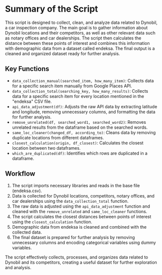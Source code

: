 # Summary of the Script

This script is designed to collect, clean, and analyze data related to Dynobil, a car inspection company. The main goal is to gather information about Dynobil locations and their competitors, as well as other relevant data such as notary offices and car dealerships. The script then calculates the distance between these points of interest and combines this information with demographic data from a dataset called endeksa. The final output is a cleaned and organized dataset ready for further analysis.

## Key Functions

- `data_collection_manual(searched_item, how_many_item)`: Collects data for a specific search item manually from Google Places API.
- `data_collection_total(searching_key, how_many_results)`: Collects data for a specific search item for every location mentioned in the "endeksa" CSV file.
- `api_data_adjustment(df)`: Adjusts the raw API data by extracting latitude and longitude, removing unnecessary columns, and formatting the data for further analysis.
- `remove_unrelated(df, searched_word1, searched_word2)`: Removes unrelated results from the dataframe based on the searched words.
- `same_loc_cleaner(changed_df, according_to)`: Cleans data by removing duplicate locations from different dataframes.
- `closest_calculation(origin, df_closest)`: Calculates the closest location between two dataframes.
- `which_are_duplicated(df)`: Identifies which rows are duplicated in a dataframe.

## Workflow

1. The script imports necessary libraries and reads in the base file (endeksa.csv).
2. Data is collected for Dynobil locations, competitors, notary offices, and car dealerships using the `data_collection_total` function.
3. The raw data is adjusted using the `api_data_adjustment` function and cleaned with the `remove_unrelated` and `same_loc_cleaner` functions.
4. The script calculates the closest distances between points of interest using the `closest_calculation` function.
5. Demographic data from endeksa is cleaned and combined with the collected data.
6. The final dataset is prepared for further analysis by removing unnecessary columns and encoding categorical variables using dummy variables.

The script effectively collects, processes, and organizes data related to Dynobil and its competitors, creating a useful dataset for further exploration and analysis.
